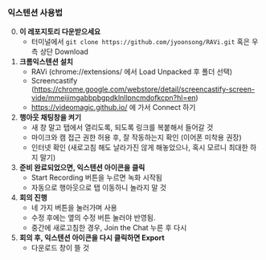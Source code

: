 ### 익스텐션 사용법

0. **이 레포지토리 다운받으세요**
   - 터미널에서 `git clone https://github.com/jyoonsong/RAVi.git` 혹은 우측 상단 Download 
1. **크롬익스텐션 설치**
   - RAVi (chrome://extensions/ 에서 Load Unpacked 후 폴더 선택)
   - Screencastify (https://chrome.google.com/webstore/detail/screencastify-screen-vide/mmeijimgabbpbgpdklnllpncmdofkcpn?hl=en)
   - https://videomagic.github.io/ 에 가서 Connect 하기
2. **행아웃 채팅창을 켜기**
   - 새 창 말고 탭에서 열리도록, 되도록 링크를 복붙해서 들어갈 것
   - 마이크와 캠 접근 권한 허용 후, 잘 작동하는지 확인 (이어폰 미착용 권장)
   - 인터넷 확인 (새로고침 해도 날라가진 않게 해놓았으나, 혹시 모르니 최대한 하지 말기)
3. **준비 완료되었으면, 익스텐션 아이콘을 클릭**
   - Start Recording 버튼을 누르면 녹화 시작됨
   - 자동으로 행아웃으로 탭 이동하니 놀라지 말 것
4. **회의 진행**
   - 네 가지 버튼을 눌러가며 사용
   - 수정 후에는 옆의 수정 버튼 눌러야 반영됨.
   - 중간에 새로고침한 경우, Join the Chat 누른 후 다시 
5. **회의 후, 익스텐션 아이콘을 다시 클릭하면 Export**
   - 다운로드 창이 뜰 것
